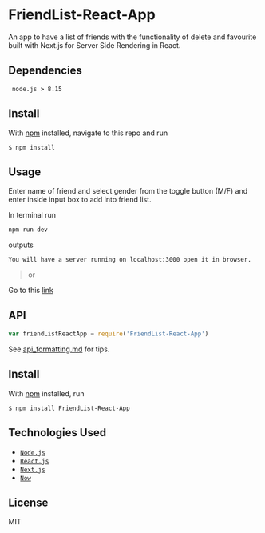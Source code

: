 # FriendList-React-App

An app to have a list of friends with the functionality of delete and favourite built with Next.js for Server Side Rendering in React.

## Dependencies
```
 node.js > 8.15
```

## Install

With [npm](https://npmjs.org/) installed, navigate to this repo and run

```
$ npm install 
```

## Usage
Enter name of friend and select gender from the toggle button (M/F) and enter inside input box to add into friend list.

In terminal run 
```js
npm run dev
```

outputs

```
You will have a server running on localhost:3000 open it in browser.
```
> or

Go to this [link](https://friendapp.now.sh)

## API

```js
var friendListReactApp = require('FriendList-React-App')
```

See [api_formatting.md](api_formatting.md) for tips.

## Install

With [npm](https://npmjs.org/) installed, run

```
$ npm install FriendList-React-App
```


## Technologies Used

- [`Node.js`](https://nodejs.org/en/)
- [`React.js`](https://reactjs.org/)
- [`Next.js`](https://nextjs.org)
- [`Now`](https://zeit.co/now)

## License

MIT
